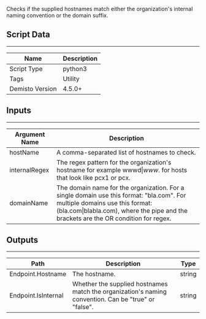 Checks if the supplied hostnames match either the organization's internal naming convention or the domain suffix.

## Script Data
---

| **Name** | **Description** |
| --- | --- |
| Script Type | python3 |
| Tags | Utility |
| Demisto Version | 4.5.0+ |

## Inputs
---

| **Argument Name** | **Description** |
| --- | --- |
| hostName | A comma-separated list of hostnames to check. |
| internalRegex | The regex pattern for the organization's hostname for example wwwd$\|www$. for hosts that look like pcx1 or pcx. |
| domainName | The domain name for the organization. For a single domain use this format: "bla.com". For multiple domains use this format: (bla<span>.com\|blabla<span>.com), where the pipe and the brackets are the OR condition for regex. |

## Outputs
---

| **Path** | **Description** | **Type** |
| --- | --- | --- |
| Endpoint.Hostname | The hostname. | string |
| Endpoint.IsInternal | Whether the supplied hostnames match the organization's naming convention. Can be "true" or "false". | string |
